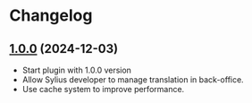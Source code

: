 # Changelog

## [1.0.0](https://github.com/akki-team/sylius-localization-plugin/tree/1.0.0) (2024-12-03)

- Start plugin with 1.0.0 version
- Allow Sylius developer to manage translation in back-office.
- Use cache system to improve performance.
